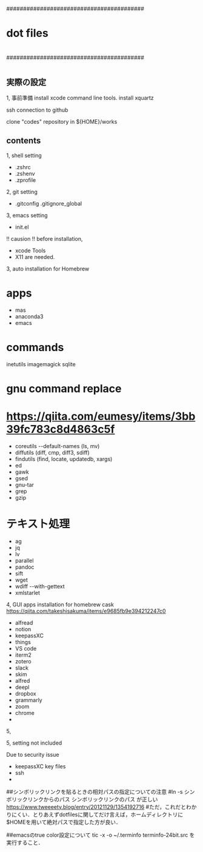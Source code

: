 #########################################
#
# dot files
#
#########################################

# 


## 実際の設定
1, 事前準備
install xcode command line tools.
install xquartz

ssh connection to github

clone "codes" repository in ${HOME}/works


## contents

1, shell setting
- .zshrc
- .zshenv
- .zprofile


2, git setting
- .gitconfig
  .gitignore_global


3, emacs setting
- init.el




!! causion !!
before installation,
- xcode Tools
- X11
are needed.


3, auto installation for Homebrew

# apps
- mas
- anaconda3
- emacs

# commands
inetutils
imagemagick
sqlite


# gnu command replace
# https://qiita.com/eumesy/items/3bb39fc783c8d4863c5f
- coreutils --default-names (ls, mv)
- diffutils  (diff, cmp, diff3, sdiff)
- findutils (find, locate, updatedb, xargs)
- ed
- gawk
- gsed
- gnu-tar
- grep
- gzip

# テキスト処理
- ag
- jq
- lv
- parallel
- pandoc
- sift
- wget
- wdiff --with-gettext
- xmlstarlet



4, GUI apps installation for homebrew cask
https://qiita.com/takeshisakuma/items/e9685fb9e394212247c0

- alfread
- notion
- keepassXC
- things
- VS code
- iterm2
- zotero
- slack
- skim
- alfred
- deepl
- dropbox
- grammarly
- zoom
- chrome
- 

5, 


5, setting not included

Due to security issue
- keepassXC key files
- ssh
- 




##シンボリックリンクを貼るときの相対パスの指定についての注意
#ln -s シンボリックリンクからのパス シンボリックリンクのパス が正しい
https://www.tweeeety.blog/entry/20121129/1354192716
#ただ，これだとわかりにくい．とりあえずdotfilesに関してだけ言えば，ホームディレクトリに$HOMEを用いて絶対パスで指定した方が良い．



##emacsのtrue color設定について
tic -x -o ~/.terminfo terminfo-24bit.src
を実行すること．

